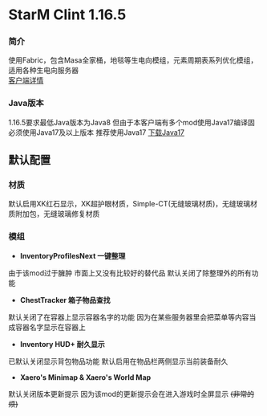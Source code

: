 # StarM Clint 1.16.5

### 简介
使用Fabric，包含Masa全家桶，地毯等生电向模组，元素周期表系列优化模组，适用各种生电向服务器<br>
[客户端详情](https://starm.team/#/downloads/mc/clientinfo/1.16.5)

### Java版本
1.16.5要求最低Java版本为Java8 但由于本客户端有多个mod使用Java17编译固必须使用Java17及以上版本 推荐使用Java17 [下载Java17](https://www.oracle.com/cn/java/technologies/downloads/#java17)

## 默认配置

### 材质
默认启用XK红石显示，XK超护眼材质，Simple-CT(无缝玻璃材质)，无缝玻璃材质附加包，无缝玻璃修复材质

### 模组

- **InventoryProfilesNext 一键整理**

由于该mod过于臃肿 市面上又没有比较好的替代品 默认关闭了除整理外的所有功能

- **ChestTracker 箱子物品查找**

默认关闭了在容器上显示容器名字的功能 因为在某些服务器里会把菜单等内容当成容器名字显示在容器上

- **Inventory HUD+ 耐久显示**

已默认关闭显示背包物品功能
默认启用在物品栏两侧显示当前装备耐久

- **Xaero's Minimap & Xaero's World Map**

默认关闭版本更新提示 因为该mod的更新提示会在进入游戏时全屏显示 <s>(非常的烦)</s>